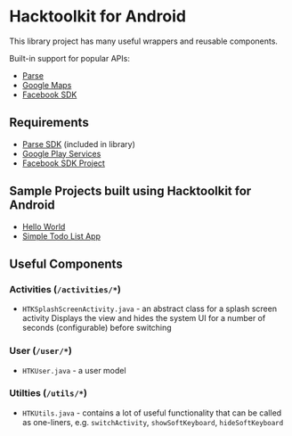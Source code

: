 Hacktoolkit for Android
=======================

This library project has many useful wrappers and reusable components.

Built-in support for popular APIs:
* [Parse](http://parse.com)
* [Google Maps](https://developers.google.com/maps/)
* [Facebook SDK](https://developers.google.com/maps/)

## Requirements

* [Parse SDK](https://parse.com/docs/downloads/) (included in library)
* [Google Play Services](http://developer.android.com/google/play-services/setup.html)
* [Facebook SDK Project](https://developers.facebook.com/docs/android)

## Sample Projects built using Hacktoolkit for Android

* [Hello World](https://github.com/hacktoolkit/htk-android-HelloWorld)
* [Simple Todo List App](https://github.com/hacktoolkit/htk-android-SimpleTodo)

## Useful Components

### Activities (`/activities/*`)

* `HTKSplashScreenActivity.java` - an abstract class for a splash screen activity
  Displays the view and hides the system UI for a number of seconds (configurable) before switching

### User (`/user/*`)

* `HTKUser.java` - a user model

### Utilties (`/utils/*`)

* `HTKUtils.java` - contains a lot of useful functionality that can be called as one-liners,
  e.g. `switchActivity`, `showSoftKeyboard`, `hideSoftKeyboard`
